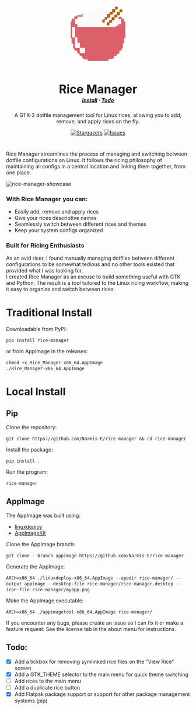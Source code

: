 <div align="center">
  <img src="rice_manager/data/icons/rice-manager.png" alt="Awesome Rices logo" width="150" style="margin-bottom: 30px;">
  <h1 style="font-size: 32px; border: none; line-height: 0; font-weight: bold">Rice Manager</h1>
  <h5 align="center">
    <a href="https://github.com/Narmis-E/rice-manager#install">Install</a>
    ·
    <a href="https://github.com/Narmis-E/rice-manager#todo">Todo</a>
  </h5>
  <p>A GTK-3 dotfile management tool for Linux rices, allowing you to add, remove, and apply rices on the fly.</p>
    <div style="margin-bottom: 10px">
      <a href="https://github.com/Narmis-E/rice-manager/stargazers">
  		<img alt="Stargazers" src="https://img.shields.io/github/stars/Narmis-E/rice-manager?style=round&logo=starship&color=E5C07A&logoColor=D9E0EE&labelColor=302D41"></a>
    	<a href="https://github.com/Narmis-E/rice-manager/issues">
    	<img alt="Issues" src="https://img.shields.io/github/issues/Narmis-E/rice-manager?style=round&logo=gitbook&color=62AEEF&logoColor=D9E0EE&labelColor=302D41"></a>
    </div>
    <br>
</div>

Rice Manager streamlines the process of managing and switching between dotfile configurations on Linux. It follows the ricing philosophy of maintaining all configs in a central location and linking them together, from one place.

![rice-manager-showcase](https://github.com/Narmis-E/rice-manager/assets/109248529/e8284d7f-747f-46d9-bb4d-63db86a54924)
### With Rice Manager you can:
- Easily add, remove and apply rices
- Give your rices descriptive names
- Seamlessly switch between different rices and themes
- Keep your system configs organized

### Built for Ricing Enthusiasts

As an avid ricer, I found manually managing dotfiles between different configurations to be somewhat tedious and no other tools existed that provided what I was looking for.\
I created Rice Manager as an excuse to build something useful with GTK and Python. The result is a tool tailored to the Linux ricing workflow, making it easy to organize and switch between rices.

# Traditional Install
Downloadable from PyPI:
```
pip install rice-manager
```
or from AppImage in the releases:
```
chmod +x Rice_Manager-x86_64.AppImage
./Rice_Manager-x86_64.AppImage
```

# Local Install

## Pip
Clone the repository:
```
git clone https://github.com/Narmis-E/rice-manager && cd rice-manager
```

Install the package:
```
pip install .
```

Run the program:
```
rice-manager
```

## AppImage
The AppImage was built using:
- [linuxdeploy](https://github.com/linuxdeploy/linuxdeploy)
- [AppImageKit](https://github.com/AppImage/AppImage)

Clone the AppImage branch:
```
git clone --branch appimage https://github.com/Narmis-E/rice-manager
```
Generate the AppImage:
```
ARCH=x86_64 ./linuxdeploy-x86_64.AppImage --appdir rice-manager/ --output appimage --desktop-file rice-manager/rice-manager.desktop --icon-file rice-manager/myapp.png
```
Make the AppImage executable:
```
ARCH=x86_64 ./appimagetool-x86_64.AppImage rice-manager/
```

If you encounter any bugs, please create an issue so I can fix it or make a feature request. See the license tab in the about menu for instructions.

## Todo:
- [x] Add a tickbox for removing symlinked rice files on the "View Rice" screen
- [x] Add a GTK_THEME selector to the main menu for quick theme switching
- [ ] Add rices to the main menu
- [ ] Add a duplicate rice button
- [x] Add Flatpak package support or support for other package management systems (pip)
